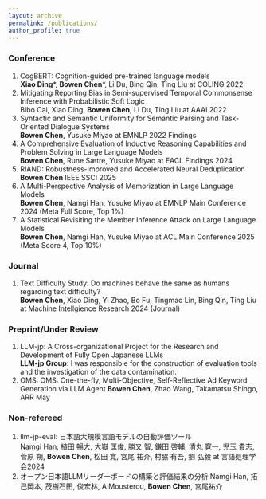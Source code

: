 ```yaml
---
layout: archive
permalink: /publications/
author_profile: true
---
```

### Conference
1. CogBERT: Cognition-guided pre-trained language models  
**Xiao Ding***, **Bowen Chen***, Li Du, Bing Qin, Ting Liu at COLING 2022     
2. Mitigating Reporting Bias in Semi-supervised Temporal Commonsense Inference with Probabilistic Soft Logic  
Bibo Cai, Xiao Ding, **Bowen Chen**, Li Du, Ting Liu at AAAI 2022  
3. Syntactic and Semantic Uniformity for Semantic Parsing and Task-Oriented Dialogue Systems  
**Bowen Chen**, Yusuke Miyao at EMNLP 2022 Findings
4. A Comprehensive Evaluation of Inductive Reasoning Capabilities and Problem Solving in Large Language Models  
**Bowen Chen**, Rune Sætre, Yusuke Miyao at EACL Findings 2024  
5. RIAND: Robustness-Improved and Accelerated Neural Deduplication  
**Bowen Chen** IEEE SSCI 2025
6. A Multi-Perspective Analysis of Memorization in Large Language Models  
**Bowen Chen**, Namgi Han, Yusuke Miyao at EMNLP Main Conference 2024 (Meta Full Score, Top 1%)
7. A Statistical Revisiting the Member Inference Attack on Large Language Models  
**Bowen Chen**, Namgi Han, Yusuke Miyao at ACL Main Conference 2025 (Meta Score 4, Top 10%)

### Journal
1. Text Difficulty Study: Do machines behave the same as humans regarding text difficulty?   
**Bowen Chen**, Xiao Ding, Yi Zhao, Bo Fu, Tingmao Lin, Bing Qin, Ting Liu at Machine Intellgience Research 2024 (Journal)
### Preprint/Under Review
1. LLM-jp: A Cross-organizational Project for the Research and Development of Fully Open Japanese LLMs  
**LLM-jp Group**: I was responsible for the construction of evaluation tools and the investigation of the data contamination.
2. OMS: OMS: One-the-fly, Multi-Objective, Self-Reflective Ad Keyword Generation via LLM Agent
**Bowen Chen**, Zhao Wang, Takamatsu Shingo, ARR May



### Non-refereed
1. llm-jp-eval: 日本語大規模言語モデルの自動評価ツール  
Namgi Han, 植田 暢大, 大嶽 匡俊, 勝又 智, 鎌田 啓輔, 清丸 寛一, 児玉 貴志, 菅原 朔, **Bowen Chen**, 松田 寛, 宮尾 祐介, 村脇 有吾, 劉 弘毅 at 言語処理学会2024
2. オープン日本語LLMリーダーボードの構築と評価結果の分析
Namgi Han, 拓己岡本, 茂樹石田, 俊宏林, A Mousterou, **Bowen Chen**, 宮尾祐介


